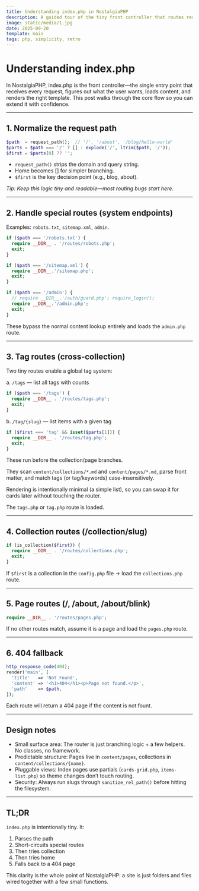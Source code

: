 ```yaml
---
title: Understanding index.php in NostalgiaPHP
description: A guided tour of the tiny front controller that routes requests, loads content, and renders templates.
image: static/media/1.jpg
date: 2025-09-20
template: main
tags: php, simplicity, retro
---
```

# Understanding index.php

In NostalgiaPHP, index.php is the front controller—the single entry point that receives every request, figures out what the user wants, loads content, and renders the right template. This post walks through the core flow so you can extend it with confidence.

---

## 1. Normalize the request path

```php
$path  = request_path();  // '/', '/about', '/blog/hello-world'
$parts = $path === '/' ? [] : explode('/', ltrim($path, '/'));
$first = $parts[0] ?? '';
```
- `request_path()` strips the domain and query string.
- Home becomes [] for simpler branching.
- `$first` is the key decision point (e.g., blog, about).

*Tip: Keep this logic tiny and readable—most routing bugs start here.*

---

## 2. Handle special routes (system endpoints)

Examples: `robots.txt`, `sitemap.xml`, `admin`.

```php
if ($path === '/robots.txt') {
  require __DIR__ . '/routes/robots.php';
  exit;
}

if ($path === '/sitemap.xml') {
  require __DIR__.'/sitemap.php';
  exit;
}

if ($path === '/admin') {
  // require __DIR__.'/auth/guard.php'; require_login();
  require __DIR__.'/admin.php';
  exit;
}
```

These bypass the normal content lookup entirely and loads the `admin.php` route.

---

## 3. Tag routes (cross-collection)

Two tiny routes enable a global tag system:

a. `/tags` — list all tags with counts

```php
if ($path === '/tags') {
  require __DIR__ . '/routes/tags.php';
  exit;
}
```
b. `/tag/{slug}` — list items with a given tag

```php
if ($first === 'tag' && isset($parts[1])) {
  require __DIR__ . '/routes/tag.php';
  exit;
}
```
These run before the collection/page branches.

They scan `content/collections/*.md` and `content/pages/*.md`, parse front matter, and match tags (or tag/keywords) case-insensitively.

Rendering is intentionally minimal (a simple list), so you can swap it for cards later without touching the router.

The `tags.php` or `tag.php` route is loaded.

---

## 4. Collection routes (/collection/slug)

```php
if (is_collection($first)) {
  require __DIR__ . '/routes/collections.php';
  exit;
}
```
If `$first` is a collection in the `config.php` file → load the `collections.php` route.

---

## 5. Page routes (/, /about, /about/blink)

```php
require __DIR__ . '/routes/pages.php';
```

If no other routes match, assume it is a page and load the `pages.php` route.

---

## 6. 404 fallback

```php
http_response_code(404);
render('main', [
  'title'   => 'Not Found',
  'content' => '<h1>404</h1><p>Page not found.</p>',
  'path'    => $path,
]);
```
Each route will return a 404 page if the content is not fount.

---

## Design notes
- Small surface area: The router is just branching logic + a few helpers. No classes, no framework.
- Predictable structure: Pages live in `content/pages`, collections in `content/collections/{name}`.
- Pluggable views: Index pages use partials (`cards-grid.php`, `items-list.php`) so theme changes don’t touch routing.
- Security: Always run slugs through `sanitize_rel_path()` before hitting the filesystem.

---

## TL;DR

`index.php` is intentionally tiny. It:
1. Parses the path
2. Short-circuits special routes
3. Then tries collection
4. Then tries home
5. Falls back to a 404 page

This clarity is the whole point of NostalgiaPHP: a site is just folders and files wired together with a few small functions.